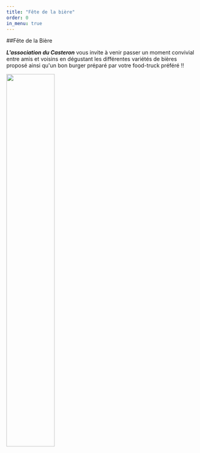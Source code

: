 ```yaml
---
title: "Fête de la bière"
order: 0
in_menu: true
---
```

##Fête de la Bière

**_L'association du Casteron_** vous invite à venir passer un moment convivial entre amis et voisins en dégustant les différentes variétés de bières proposé ainsi qu'un bon burger préparé par votre food-truck préféré !!

<img width="50%" src="![Dark Beer]({% link images/dark-beer.jpg %})"> 